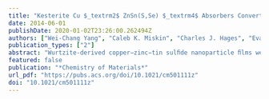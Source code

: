 ```yaml
---
title: "Kesterite Cu $_textrm2$ ZnSn(S,Se) $_textrm4$ Absorbers Converted from Metastable, Wurtzite-Derived Cu $_textrm2$ ZnSnS $_textrm4$ Nanoparticles"
date: 2014-06-01
publishDate: 2020-01-02T23:26:00.262494Z
authors: ["Wei-Chang Yang", "Caleb K. Miskin", "Charles J. Hages", "Evan C. Hanley", "Carol Handwerker", "Eric A. Stach", "Rakesh Agrawal"]
publication_types: ["2"]
abstract: "Wurtzite-derived copper−zinc−tin sulﬁde nanoparticle ﬁlms were observed to undergo a phase transformation to a kesterite phase when exposed to Se vapor at 500 °C. The resulting dense and selenized Cu2ZnSn(S,Se)4 (CZTSSe) ﬁlms were found to have the same bilayer kesterite structure as absorber layers derived directly from kesterite Cu2ZnSnS4 (CZTS) nanoparticles (Guo, Q.; Ford, G. M.; Yang, W.-C.; Walker, B. C.; Stach, E. A.; Hillhouse, H. W.; Agrawal, R. J. Am. Chem. Soc. 2010, 132, 17384−17386). The top layer was fully sintered into micrometer size grains, while the bottom unsintered layer consisted of small, nanometer size kesterite grains. When compared to ﬁlms formed from kesterite CZTS nanoparticles, solar cells fabricated from the wurtzite-derived CZTS nanoparticles were found to have lower power conversion eﬃciencies (PCE). Surprisingly, for those CZTSSe ﬁlms that were formed from wurtzite-derived nanoparticles, it was found that extensive selenization leads to the disappearance of the bottom unsintered layer and the formation of a thin ﬁlm composed of only micrometer-sized grains. These results have signiﬁcant importance for the improvement of the performance of CZTSSe solar materials. Solar cells fabricated from kesterite nanoparticles have delivered a PCE of 9%despite the presence of an unsintered layer. These results indicate that the use of wurtzite-derived CZTS nanoparticles has the potential to remove the unsintered layer in kesterite CZTSSe solar cells (Miskin, C. K.; Yang, W.-C.; Hages, C. J.; Carter, N. J.; Joglekar, C. S.; Stach, E. A.; Agrawal, R. Prog. Photovoltaics: Res. Appl. 2014, DOI: 10.1002/pip.2472)."
featured: false
publication: "*Chemistry of Materials*"
url_pdf: "https://pubs.acs.org/doi/10.1021/cm501111z"
doi: "10.1021/cm501111z"
---
```


